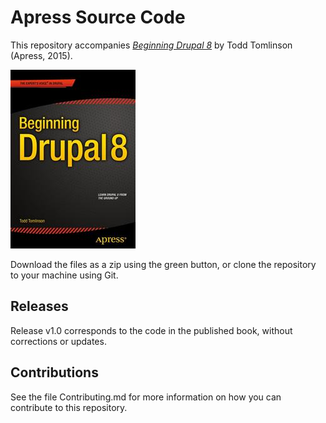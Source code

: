 # Apress Source Code

This repository accompanies [*Beginning Drupal 8*](http://www.apress.com/9781430265801) by Todd Tomlinson (Apress, 2015).

![Cover image](9781430265801.jpg)

Download the files as a zip using the green button, or clone the repository to your machine using Git.

## Releases

Release v1.0 corresponds to the code in the published book, without corrections or updates.

## Contributions

See the file Contributing.md for more information on how you can contribute to this repository.
